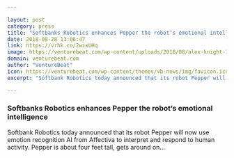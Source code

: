 ```yaml
---

layout: post
category: press
title: "Softbanks Robotics enhances Pepper the robot‘s emotional intelligence"
date: 2018-08-28 13:06:47
link: https://vrhk.co/2wixUHq
image: https://venturebeat.com/wp-content/uploads/2018/08/alex-knight-199368-unsplash.jpg?fit=4896%2C3264&strip=all
domain: venturebeat.com
author: "VentureBeat"
icon: https://venturebeat.com/wp-content/themes/vb-news/img/favicon.ico
excerpt: "Softbank Robotics today announced that its robot Pepper will now use emotion recognition AI from Affectiva to interpret and respond to human activity. Pepper is about four feet tall, gets around on…"

---
```


### Softbanks Robotics enhances Pepper the robot‘s emotional intelligence

Softbank Robotics today announced that its robot Pepper will now use emotion recognition AI from Affectiva to interpret and respond to human activity. Pepper is about four feet tall, gets around on…